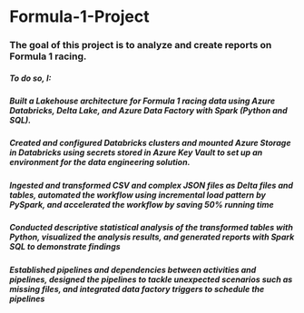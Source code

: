 # Formula-1-Project

### The goal of this project is to analyze and create reports on Formula 1 racing. 
##### To do so, I: 
#####   Built a Lakehouse architecture for Formula 1 racing data using Azure Databricks, Delta Lake, and Azure Data Factory with Spark (Python and SQL).
#####   Created and configured Databricks clusters and mounted Azure Storage in Databricks using secrets stored in Azure Key Vault to set up an environment for the data engineering solution. 
#####   Ingested and transformed CSV and complex JSON files as Delta files and tables, automated the workflow using incremental load pattern by PySpark, and accelerated the workflow by saving 50% running time
#####   Conducted descriptive statistical analysis of the transformed tables with Python, visualized the analysis results, and generated reports with Spark SQL to demonstrate findings
#####   Established pipelines and dependencies between activities and pipelines, designed the pipelines to tackle unexpected scenarios such as missing files, and integrated data factory triggers to schedule the pipelines

